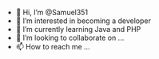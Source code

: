 - 👋 Hi, I’m @Samuel351
- 👀 I’m interested in becoming a developer
- 🌱 I’m currently learning Java and PHP 
- 💞️ I’m looking to collaborate on ...
- 📫 How to reach me ...

<!---
Samuel351/Samuel351 is a ✨ special ✨ repository because its `README.md` (this file) appears on your GitHub profile.
You can click the Preview link to take a look at your changes.
--->
